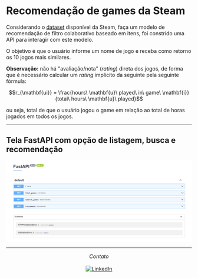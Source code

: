 # Recomendação de games da Steam

Considerando o [dataset](https://www.kaggle.com/datasets/tamber/steam-video-games) disponível da Steam, faça um modelo de recomendação de filtro colaborativo baseado em itens, foi constrído uma API para interagir com este modelo.

O objetivo é que o usuário informe um nome de jogo e receba como retorno os 10 jogos mais similares. 

**Observação:** não há "avaliação/nota" (*rating*) direta dos jogos, de forma que é necessário calcular um *rating* implícito da seguinte pela seguinte fórmula: 

$$r_{\mathbf{ui}} = \frac{hours\ \mathbf{u}\ played\ in\ game\ \mathbf{i}}{total\ hours\ \mathbf{u}\ played}$$

ou seja, total de que o usuário jogou o game em relação ao total de horas jogados em todos os jogos.

---

## Tela FastAPI com opção de listagem, busca e recomendação

<img width="876" alt="FastAPI Page" src="./img/recomendation.png">

---

<div align="center">
<i>Contato</i><br> 
<br>
<a href="https://www.linkedin.com/in/vinic-costa/" target="_blank"><img src="https://img.shields.io/badge/linkedin-%230077B5.svg?style=for-the-badge&logo=linkedin&logoColor=white" alt="LinkedIn"></a>
</div>

